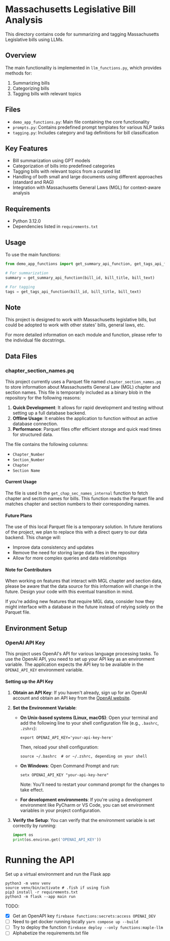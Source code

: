 # Massachusetts Legislative Bill Analysis

This directory contains code for summarizing and tagging Massachusetts Legislative bills using LLMs.

## Overview

The main functionality is implemented in `llm_functions.py`, which provides methods for:

1. Summarizing bills
2. Categorizing bills
3. Tagging bills with relevant topics

## Files

- `demo_app_functions.py`: Main file containing the core functionality
- `prompts.py`: Contains predefined prompt templates for various NLP tasks
- `tagging.py`: Includes category and tag definitions for bill classification

## Key Features

- Bill summarization using GPT models
- Categorization of bills into predefined categories
- Tagging bills with relevant topics from a curated list
- Handling of both small and large documents using different approaches (standard and RAG)
- Integration with Massachusetts General Laws (MGL) for context-aware analysis

## Requirements

- Python 3.12.0
- Dependencies listed in `requirements.txt`

## Usage

To use the main functions:

```python
from demo_app_functions import get_summary_api_function, get_tags_api_function

# For summarization
summary = get_summary_api_function(bill_id, bill_title, bill_text)

# For tagging
tags = get_tags_api_function(bill_id, bill_title, bill_text)
```

## Note

This project is designed to work with Massachusetts legislative bills, but could be adopted to work with other states' bills, general laws, etc.


For more detailed information on each module and function, please refer to the individual file docstrings.

## Data Files

### chapter_section_names.pq

This project currently uses a Parquet file named `chapter_section_names.pq` to store information about Massachusetts General Law (MGL) chapter and section names. This file is temporarily included as a binary blob in the repository for the following reasons:

1. **Quick Development**: It allows for rapid development and testing without setting up a full database backend.
2. **Offline Usage**: It enables the application to function without an active database connection.
3. **Performance**: Parquet files offer efficient storage and quick read times for structured data.

The file contains the following columns:
- `Chapter_Number`
- `Section_Number`
- `Chapter`
- `Section Name`

#### Current Usage

The file is used in the `get_chap_sec_names_internal` function to fetch chapter and section names for bills. This function reads the Parquet file and matches chapter and section numbers to their corresponding names.

#### Future Plans

The use of this local Parquet file is a temporary solution. In future iterations of the project, we plan to replace this with a direct query to our data backend. This change will:

- Improve data consistency and updates
- Remove the need for storing large data files in the repository
- Allow for more complex queries and data relationships

#### Note for Contributors

When working on features that interact with MGL chapter and section data, please be aware that the data source for this information will change in the future. Design your code with this eventual transition in mind.

If you're adding new features that require MGL data, consider how they might interface with a database in the future instead of relying solely on the Parquet file.


## Environment Setup

### OpenAI API Key

This project uses OpenAI's API for various language processing tasks. To use the OpenAI API, you need to set up your API key as an environment variable. The application expects the API key to be available in the `OPENAI_API_KEY` environment variable.

#### Setting up the API Key

1. **Obtain an API Key**: If you haven't already, sign up for an OpenAI account and obtain an API key from the [OpenAI website](https://openai.com/).

2. **Set the Environment Variable**:

   - **On Unix-based systems (Linux, macOS)**:
     Open your terminal and add the following line to your shell configuration file (e.g., `.bashrc`, `.zshrc`):
     ```
     export OPENAI_API_KEY='your-api-key-here'
     ```
     Then, reload your shell configuration:
     ```
     source ~/.bashrc  # or ~/.zshrc, depending on your shell
     ```

   - **On Windows**:
     Open Command Prompt and run:
     ```
     setx OPENAI_API_KEY "your-api-key-here"
     ```
     Note: You'll need to restart your command prompt for the changes to take effect.

   - **For development environments**:
     If you're using a development environment like PyCharm or VS Code, you can set environment variables in your project configuration.

3. **Verify the Setup**:
   You can verify that the environment variable is set correctly by running:
   ```python
   import os
   print(os.environ.get('OPENAI_API_KEY'))

# Running the API

Set up a virtual environment and run the Flask app

```
python3 -m venv venv
source venv/bin/activate # .fish if using fish
pip3 install -r requirements.txt
python3 -m flask --app main run
```

TODO:

- [x] Get an OpenAPI key `firebase functions:secrets:access OPENAI_DEV`
- [ ] Need to get docker running locally `yarn compose up --build`
- [ ] Try to deploy the function `firebase deploy --only functions:maple-llm`
- [ ] Alphabetize the requirements.txt file
